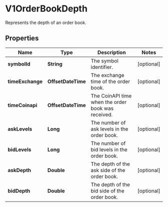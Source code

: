 

# V1OrderBookDepth

Represents the depth of an order book.

## Properties

| Name | Type | Description | Notes |
|------------ | ------------- | ------------- | -------------|
|**symbolId** | **String** | The symbol identifier. |  [optional] |
|**timeExchange** | **OffsetDateTime** | The exchange time of the order book. |  [optional] |
|**timeCoinapi** | **OffsetDateTime** | The CoinAPI time when the order book was received. |  [optional] |
|**askLevels** | **Long** | The number of ask levels in the order book. |  [optional] |
|**bidLevels** | **Long** | The number of bid levels in the order book. |  [optional] |
|**askDepth** | **Double** | The depth of the ask side of the order book. |  [optional] |
|**bidDepth** | **Double** | The depth of the bid side of the order book. |  [optional] |



